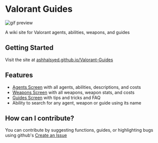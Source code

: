 # Valorant Guides

![gif preview](https://github.com/ashhalsyed/Valorant-Guides/tree/master/src/assets/valorantGuidesPreviewGif.gif)

A wiki site for Valorant agents, abilities, weapons, and guides

## Getting Started

Visit the site at [ashhalsyed.github.io/Valorant-Guides](https://ashhalsyed.github.io/Valorant-Guides/)

## Features

* [Agents Screen](https://ashhalsyed.github.io/Valorant-Guides/#/Agents) with all agents, abilities, descriptions, and costs
* [Weapons Screen](https://ashhalsyed.github.io/Valorant-Guides/#/Weapons) with all weapons, weapon stats, and costs
* [Guides Screen](https://ashhalsyed.github.io/Valorant-Guides/#/Guides) with tips and tricks and FAQ
* Ability to search for any agent, weapon or guide using its name

## How can I contribute?

You can contribute by suggesting functions, guides, or highlighting bugs using github's [Create an Issue](https://github.com/ashhalsyed/Valorant-Guides/issues/new/choose)
